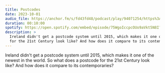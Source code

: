 ```yaml
---
title: Postcodes
date: 2023-10-01
audio_file: https://anchor.fm/s/fd43fd48/podcast/play/94071254/https%3A%2F%2Fd3ctxlq1ktw2nl.cloudfront.net%2Fstaging%2F2024-10-6%2F389379661-44100-1-1e62348acb7b078a.mp3
duration: 00:10:00
spotify: https://open.spotify.com/embed/episode/75WgoIccpcOUo9aVkt5N8I?utm_source=generator&theme=0
description: >
  Ireland didn't get a postcode system until 2015, which makes it one of the newest in the world. So what does a postcode
  for the 21st Century look like? And how does it compare to its contemporaries?
---
```


Ireland didn't get a postcode system until 2015, which makes it one of the newest in the world. So what does a postcode
for the 21st Century look like? And how does it compare to its contemporaries?

